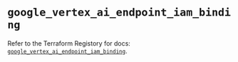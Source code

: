 # `google_vertex_ai_endpoint_iam_binding`

Refer to the Terraform Registory for docs: [`google_vertex_ai_endpoint_iam_binding`](https://registry.terraform.io/providers/hashicorp/google-beta/5.21.0/docs/resources/google_vertex_ai_endpoint_iam_binding).
